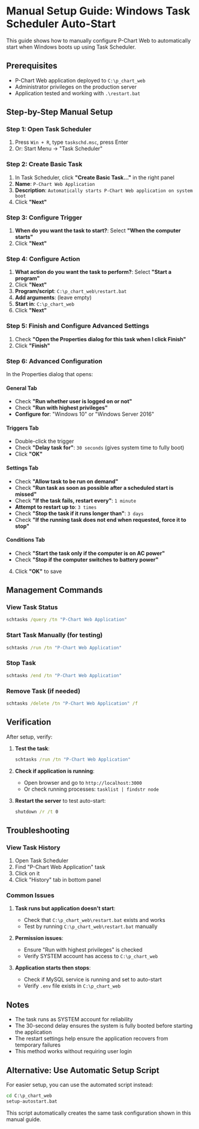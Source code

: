 # Manual Setup Guide: Windows Task Scheduler Auto-Start

This guide shows how to manually configure P-Chart Web to automatically start when Windows boots up using Task Scheduler.

## Prerequisites

- P-Chart Web application deployed to `C:\p_chart_web`
- Administrator privileges on the production server
- Application tested and working with `.\restart.bat`

## Step-by-Step Manual Setup

### Step 1: Open Task Scheduler

1. Press `Win + R`, type `taskschd.msc`, press Enter
2. Or: Start Menu → "Task Scheduler"

### Step 2: Create Basic Task

1. In Task Scheduler, click **"Create Basic Task..."** in the right panel
2. **Name**: `P-Chart Web Application`
3. **Description**: `Automatically starts P-Chart Web application on system boot`
4. Click **"Next"**

### Step 3: Configure Trigger

1. **When do you want the task to start?**: Select **"When the computer starts"**
2. Click **"Next"**

### Step 4: Configure Action

1. **What action do you want the task to perform?**: Select **"Start a program"**
2. Click **"Next"**
3. **Program/script**: `C:\p_chart_web\restart.bat`
4. **Add arguments**: (leave empty)
5. **Start in**: `C:\p_chart_web`
6. Click **"Next"**

### Step 5: Finish and Configure Advanced Settings

1. Check **"Open the Properties dialog for this task when I click Finish"**
2. Click **"Finish"**

### Step 6: Advanced Configuration

In the Properties dialog that opens:

#### General Tab

- Check **"Run whether user is logged on or not"**
- Check **"Run with highest privileges"**
- **Configure for**: "Windows 10" or "Windows Server 2016"

#### Triggers Tab

- Double-click the trigger
- Check **"Delay task for"**: `30 seconds` (gives system time to fully boot)
- Click **"OK"**

#### Settings Tab

- Check **"Allow task to be run on demand"**
- Check **"Run task as soon as possible after a scheduled start is missed"**
- Check **"If the task fails, restart every"**: `1 minute`
- **Attempt to restart up to**: `3 times`
- Check **"Stop the task if it runs longer than"**: `3 days`
- Check **"If the running task does not end when requested, force it to stop"**

#### Conditions Tab

- Check **"Start the task only if the computer is on AC power"**
- Check **"Stop if the computer switches to battery power"**

4. Click **"OK"** to save

## Management Commands

### View Task Status

```cmd
schtasks /query /tn "P-Chart Web Application"
```

### Start Task Manually (for testing)

```cmd
schtasks /run /tn "P-Chart Web Application"
```

### Stop Task

```cmd
schtasks /end /tn "P-Chart Web Application"
```

### Remove Task (if needed)

```cmd
schtasks /delete /tn "P-Chart Web Application" /f
```

## Verification

After setup, verify:

1. **Test the task**:

   ```cmd
   schtasks /run /tn "P-Chart Web Application"
   ```

2. **Check if application is running**:

   - Open browser and go to `http://localhost:3000`
   - Or check running processes: `tasklist | findstr node`

3. **Restart the server** to test auto-start:
   ```cmd
   shutdown /r /t 0
   ```

## Troubleshooting

### View Task History

1. Open Task Scheduler
2. Find "P-Chart Web Application" task
3. Click on it
4. Click "History" tab in bottom panel

### Common Issues

1. **Task runs but application doesn't start**:

   - Check that `C:\p_chart_web\restart.bat` exists and works
   - Test by running `C:\p_chart_web\restart.bat` manually

2. **Permission issues**:

   - Ensure "Run with highest privileges" is checked
   - Verify SYSTEM account has access to `C:\p_chart_web`

3. **Application starts then stops**:
   - Check if MySQL service is running and set to auto-start
   - Verify `.env` file exists in `C:\p_chart_web`

## Notes

- The task runs as SYSTEM account for reliability
- The 30-second delay ensures the system is fully booted before starting the application
- The restart settings help ensure the application recovers from temporary failures
- This method works without requiring user login

## Alternative: Use Automatic Setup Script

For easier setup, you can use the automated script instead:

```cmd
cd C:\p_chart_web
setup-autostart.bat
```

This script automatically creates the same task configuration shown in this manual guide.
